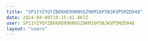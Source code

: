 ```yaml
---
title: "SP11YZYQYZB6KHD99KNVGZ9KM16P5BJKVP5MZD948"
date: 2024-04-08T10:15:41.867Z
user: SP11YZYQYZB6KHD99KNVGZ9KM16P5BJKVP5MZD948
layout: "users"
---
```

    